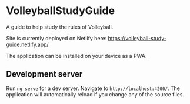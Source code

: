 # VolleyballStudyGuide

A guide to help study the rules of Volleyball.

Site is currently deployed on Netlify here: https://volleyball-study-guide.netlify.app/

The application can be installed on your device as a PWA.

## Development server

Run `ng serve` for a dev server. Navigate to `http://localhost:4200/`. The application will automatically reload if you change any of the source files.